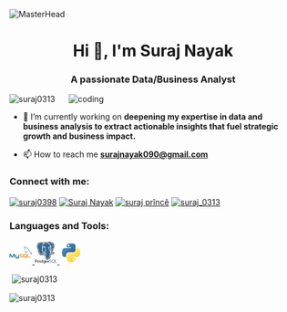 
![MasterHead](https://github.com/Suraj0313/Suraj0313/blob/main/Blue%20Yellow%20Futuristic%20Virtual%20Technology%20Blog%20Banner.png)
<h1 align="center">Hi 👋, I'm Suraj Nayak</h1>
<h3 align="center">A passionate Data/Business Analyst</h3>

<img align="right" alt="coding" width="400" src="https://cdn.dribbble.com/users/2146089/screenshots/5577067/comp_2.gif">

<p align="left"> <img src="https://komarev.com/ghpvc/?username=suraj0313&label=Profile%20views&color=0e75b6&style=flat" alt="suraj0313" /> </p>

- 🔭 I’m currently working on **deepening my expertise in data and business analysis to extract actionable insights that fuel strategic growth and business impact.**

- 📫 How to reach me **surajnayak090@gmail.com**

<h3 align="left">Connect with me:</h3>
<p align="left">
<a href="https://twitter.com/suraj0398" target="blank"><img align="center" src="https://raw.githubusercontent.com/rahuldkjain/github-profile-readme-generator/master/src/images/icons/Social/twitter.svg" alt="suraj0398" height="30" width="40" /></a>
<a href="https://linkedin.com/in/suraj nayak" target="blank"><img align="center" src="https://raw.githubusercontent.com/rahuldkjain/github-profile-readme-generator/master/src/images/icons/Social/linked-in-alt.svg" alt="Suraj Nayak" height="30" width="40" /></a>
<a href="https://fb.com/suraj prîncê" target="blank"><img align="center" src="https://raw.githubusercontent.com/rahuldkjain/github-profile-readme-generator/master/src/images/icons/Social/facebook.svg" alt="suraj prîncê" height="30" width="40" /></a>
<a href="https://instagram.com/suraj_0313" target="blank"><img align="center" src="https://raw.githubusercontent.com/rahuldkjain/github-profile-readme-generator/master/src/images/icons/Social/instagram.svg" alt="suraj_0313" height="30" width="40" /></a>
</p>

<h3 align="left">Languages and Tools:</h3>
<p align="left"> <a href="https://www.mysql.com/" target="_blank" rel="noreferrer"> <img src="https://raw.githubusercontent.com/devicons/devicon/master/icons/mysql/mysql-original-wordmark.svg" alt="mysql" width="40" height="40"/> </a> <a href="https://www.postgresql.org" target="_blank" rel="noreferrer"> <img src="https://raw.githubusercontent.com/devicons/devicon/master/icons/postgresql/postgresql-original-wordmark.svg" alt="postgresql" width="40" height="40"/> </a> <a href="https://www.python.org" target="_blank" rel="noreferrer"> <img src="https://raw.githubusercontent.com/devicons/devicon/master/icons/python/python-original.svg" alt="python" width="40" height="40"/> </a> </p>

<p>&nbsp;<img align="center" src="https://github-readme-stats.vercel.app/api?username=suraj0313&show_icons=true&locale=en" alt="suraj0313" /></p>

<p><img align="center" src="https://github-readme-streak-stats.herokuapp.com/?user=suraj0313&" alt="suraj0313" /></p>
